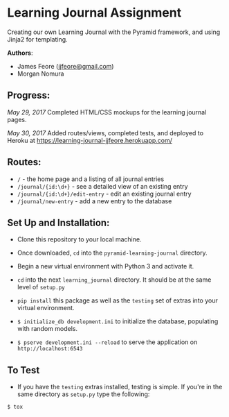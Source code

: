 # Learning Journal Assignment

Creating our own Learning Journal with the Pyramid framework, and using Jinja2 for templating. 

**Authors**:

- James Feore (jjfeore@gmail.com)
- Morgan Nomura

## Progress:

*May 29, 2017*
Completed HTML/CSS mockups for the learning journal pages.

*May 30, 2017*
Added routes/views, completed tests, and deployed to Heroku at https://learning-journal-jjfeore.herokuapp.com/

## Routes:

- `/` - the home page and a listing of all journal entries
- `/journal/{id:\d+}` - see a detailed view of an existing entry
- `/journal/{id:\d+}/edit-entry` - edit an existing journal entry
- `/journal/new-entry` - add a new entry to the database

## Set Up and Installation:

- Clone this repository to your local machine.

- Once downloaded, `cd` into the `pyramid-learning-journal` directory.

- Begin a new virtual environment with Python 3 and activate it.

- `cd` into the next `learning_journal` directory. It should be at the same level of `setup.py`

- `pip install` this package as well as the `testing` set of extras into your virtual environment.

- `$ initialize_db development.ini` to initialize the database, populating with random models.

- `$ pserve development.ini --reload` to serve the application on `http://localhost:6543`

## To Test

- If you have the `testing` extras installed, testing is simple. If you're in the same directory as `setup.py` type the following:

```
$ tox
```